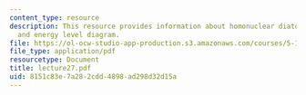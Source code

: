 ```yaml
---
content_type: resource
description: This resource provides information about homonuclear diatomic molecules,
  and energy level diagram.
file: https://ol-ocw-studio-app-production.s3.amazonaws.com/courses/5-112-principles-of-chemical-science-fall-2005/8151c83e7a282cdd4898ad298d32d15a_lecture27.pdf
file_type: application/pdf
resourcetype: Document
title: lecture27.pdf
uid: 8151c83e-7a28-2cdd-4898-ad298d32d15a
---
```

